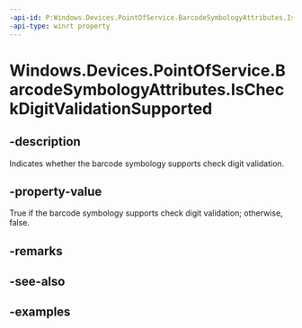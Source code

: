 ```yaml
---
-api-id: P:Windows.Devices.PointOfService.BarcodeSymbologyAttributes.IsCheckDigitValidationSupported
-api-type: winrt property
---
```


<!-- Property syntax.
public bool IsCheckDigitValidationSupported { get; }
-->

# Windows.Devices.PointOfService.BarcodeSymbologyAttributes.IsCheckDigitValidationSupported

## -description
Indicates whether the barcode symbology supports check digit validation.

## -property-value
True if the barcode symbology supports check digit validation; otherwise, false.

## -remarks

## -see-also

## -examples
